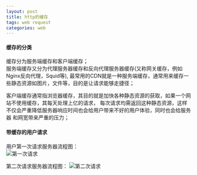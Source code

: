 ```yaml
---
layout: post
title: http的缓存
tags: web request
categories: web
---
```

  
#### 缓存的分类  
缓存分为服务端缓存和客户端缓存；  
服务端缓存又分为代理服务器缓存和反向代理服务器缓存(又称网关缓存，例如Nginx反向代理，Squid等),
最常用的CDN就是一种服务端缓存，通常用来缓存一些静态资源如图片，文件等，目的是让请求能够走捷径；  

客户端缓存通常指浏览器缓存，其目的就是加快各种静态资源的获取，如果一个网站不使用缓存，其每天处理上亿的请求，
每次请求均需返回这种静态资源，这样不仅会严重降低服务器响应时间也会给用户带来不好的用户体验，同时也会给服务器
和网宽带来严重的压力；  

#### 带缓存的用户请求   

用户第一次请求服务器流程图：    
![第一次请求](https://zy123a.github.io/zy-blog/images/web/firstRequest.jpg)   
  
第二次请求服务器流程图：
![第二次请求](https://zy123a.github.io/zy-blog/images/web/twoRequest.png)